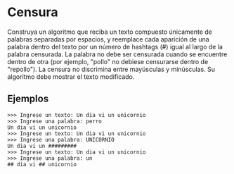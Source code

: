 # Censura

Construya un algoritmo que reciba un texto compuesto únicamente de palabras separadas por espacios, y reemplace cada aparición de una palabra dentro del texto por un número de hashtags (#) igual al largo de la palabra censurada. La palabra no debe ser censurada cuando se encuentre dentro de otra (por ejemplo, "pollo" no debiese censurarse dentro de "repollo"). La censura no discrimina entre mayúsculas y minúsculas. Su algoritmo debe mostrar el texto modificado.

## Ejemplos

```
>>> Ingrese un texto: Un dia vi un unicornio
>>> Ingrese una palabra: perro
Un dia vi un unicornio
>>> Ingrese un texto: Un dia vi un unicornio
>>> Ingrese una palabra: UNICORNIO
Un dia vi un #########
>>> Ingrese un texto: Un dia vi un unicornio
>>> Ingrese una palabra: un
## dia vi ## unicornio
```

